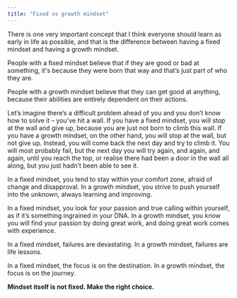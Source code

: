 ```yaml
---
title: "Fixed vs growth mindset"
---
```


There is one very important concept that I think everyone should learn as early in life as possible, and that is the difference between having a fixed mindset and having a growth mindset.

People with a fixed mindset believe that if they are good or bad at something, it's because they were born that way and that’s just part of who they are.

People with a growth mindset believe that they can get good at anything, because their abilities are entirely dependent on their actions.

Let’s imagine there’s a difficult problem ahead of you and you don’t know how to solve it – you’ve hit a wall. If you have a fixed mindset, you will stop at the wall and give up, because you are just not born to climb this wall. If you have a growth mindset, on the other hand, you will stop at the wall, but not give up. Instead, you will come back the next day and try to climb it. You will most probably fail, but the next day you will try again, and again, and again, until you reach the top, or realise there had been a door in the wall all along, but you just hadn’t been able to see it.

In a fixed mindset, you tend to stay within your comfort zone, afraid of change and disapproval. In a growth mindset, you strive to push yourself into the unknown, always learning and improving.

In a fixed mindset, you look for your passion and true calling within yourself, as if it’s something ingrained in your DNA. In a growth mindset, you know you will find your passion by doing great work, and doing great work comes with experience.

In a fixed mindset, failures are devastating. In a growth mindset, failures are life lessons.

In a fixed mindset, the focus is on the destination. In a growth mindset, the focus is on the journey.

**Mindset itself is not fixed. Make the right choice.**
